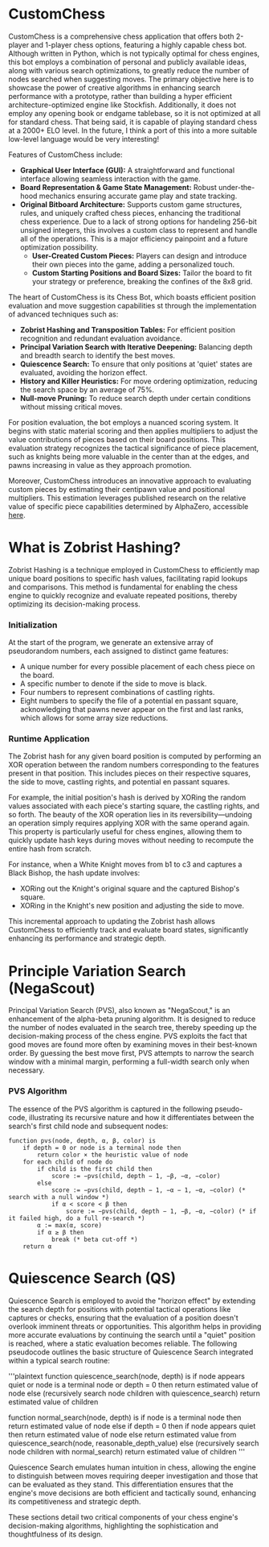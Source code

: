 # CustomChess

CustomChess is a comprehensive chess application that offers both 2-player and 1-player chess options, featuring a highly capable chess bot. Although written in Python, which is not typically optimal for chess engines, this bot employs a combination of personal and publicly available ideas, along with various search optimizations, to greatly reduce the number of nodes searched when suggesting moves. The primary objective here is to showcase the power of creative algorithms in enhancing search performance with a prototype, rather than building a hyper efficient architecture-optimized engine like Stockfish.  Additionally, it does not employ any opening book or endgame tablebase, so it is not optimized at all for standard chess.  That being said, it is capable of playing standard chess at a 2000+ ELO level.  In the future, I think a port of this into a more suitable low-level language would be very interesting!

Features of CustomChess include:

- **Graphical User Interface (GUI):** A straightforward and functional interface allowing seamless interaction with the game.
- **Board Representation & Game State Management:** Robust under-the-hood mechanics ensuring accurate game play and state tracking.
- **Original Bitboard Architecture:** Supports custom game structures, rules, and uniquely crafted chess pieces, enhancing the traditional chess experience. Due to a lack of strong options for handeling 256-bit unsigned integers, this involves a custom class to represent and handle all of the operations.  This is a major efficiency painpoint and a future optimization possibility.
  - **User-Created Custom Pieces:** Players can design and introduce their own pieces into the game, adding a personalized touch.
  - **Custom Starting Positions and Board Sizes:** Tailor the board to fit your strategy or preference, breaking the confines of the 8x8 grid.

The heart of CustomChess is its Chess Bot, which boasts efficient position evaluation and move suggestion capabilities st through the implementation of advanced techniques such as:

- **Zobrist Hashing and Transposition Tables:** For efficient position recognition and redundant evaluation avoidance.
- **Principal Variation Search with Iterative Deepening:** Balancing depth and breadth search to identify the best moves.
- **Quiescence Search:** To ensure that only positions at 'quiet' states are evaluated, avoiding the horizon effect.
- **History and Killer Heuristics:** For move ordering optimization, reducing the search space by an average of 75%.
- **Null-move Pruning:** To reduce search depth under certain conditions without missing critical moves.

For position evaluation, the bot employs a nuanced scoring system. It begins with static material scoring and then applies multipliers to adjust the value contributions of pieces based on their board positions. This evaluation strategy recognizes the tactical significance of piece placement, such as knights being more valuable in the center than at the edges, and pawns increasing in value as they approach promotion.

Moreover, CustomChess introduces an innovative approach to evaluating custom pieces by estimating their centipawn value and positional multipliers. This estimation leverages published research on the relative value of specific piece capabilities determined by AlphaZero, accessible [here](https://arxiv.org/pdf/2009.04374.pdf).

# What is Zobrist Hashing?

Zobrist Hashing is a technique employed in CustomChess to efficiently map unique board positions to specific hash values, facilitating rapid lookups and comparisons. This method is fundamental for enabling the chess engine to quickly recognize and evaluate repeated positions, thereby optimizing its decision-making process.

### Initialization

At the start of the program, we generate an extensive array of pseudorandom numbers, each assigned to distinct game features:

- A unique number for every possible placement of each chess piece on the board.
- A specific number to denote if the side to move is black.
- Four numbers to represent combinations of castling rights.
- Eight numbers to specify the file of a potential en passant square, acknowledging that pawns never appear on the first and last ranks, which allows for some array size reductions.

### Runtime Application

The Zobrist hash for any given board position is computed by performing an XOR operation between the random numbers corresponding to the features present in that position. This includes pieces on their respective squares, the side to move, castling rights, and potential en passant squares.

For example, the initial position's hash is derived by XORing the random values associated with each piece's starting square, the castling rights, and so forth. The beauty of the XOR operation lies in its reversibility—undoing an operation simply requires applying XOR with the same operand again. This property is particularly useful for chess engines, allowing them to quickly update hash keys during moves without needing to recompute the entire hash from scratch.

For instance, when a White Knight moves from b1 to c3 and captures a Black Bishop, the hash update involves:
- XORing out the Knight's original square and the captured Bishop's square.
- XORing in the Knight's new position and adjusting the side to move.

This incremental approach to updating the Zobrist hash allows CustomChess to efficiently track and evaluate board states, significantly enhancing its performance and strategic depth.

# Principle Variation Search (NegaScout)

Principal Variation Search (PVS), also known as "NegaScout," is an enhancement of the alpha-beta pruning algorithm. It is designed to reduce the number of nodes evaluated in the search tree, thereby speeding up the decision-making process of the chess engine. PVS exploits the fact that good moves are found more often by examining moves in their best-known order. By guessing the best move first, PVS attempts to narrow the search window with a minimal margin, performing a full-width search only when necessary.

### PVS Algorithm

The essence of the PVS algorithm is captured in the following pseudo-code, illustrating its recursive nature and how it differentiates between the search's first child node and subsequent nodes:

```
function pvs(node, depth, α, β, color) is
    if depth = 0 or node is a terminal node then
        return color × the heuristic value of node
    for each child of node do
        if child is the first child then
            score := −pvs(child, depth − 1, −β, −α, −color)
        else
            score := −pvs(child, depth − 1, −α − 1, −α, −color) (* search with a null window *)
            if α < score < β then
                score := −pvs(child, depth − 1, −β, −α, −color) (* if it failed high, do a full re-search *)
        α := max(α, score)
        if α ≥ β then
            break (* beta cut-off *)
    return α
```

# Quiescence Search (QS)

Quiescence Search is employed to avoid the "horizon effect" by extending the search depth for positions with potential tactical operations like captures or checks, ensuring that the evaluation of a position doesn't overlook imminent threats or opportunities. This algorithm helps in providing more accurate evaluations by continuing the search until a "quiet" position is reached, where a static evaluation becomes reliable. The following pseudocode outlines the basic structure of Quiescence Search integrated within a typical search routine:

'''plaintext
function quiescence_search(node, depth) is
    if node appears quiet or node is a terminal node or depth = 0 then
        return estimated value of node
    else
        (recursively search node children with quiescence_search)
        return estimated value of children

function normal_search(node, depth) is
    if node is a terminal node then
        return estimated value of node
    else if depth = 0 then
        if node appears quiet then
            return estimated value of node
        else
            return estimated value from quiescence_search(node, reasonable_depth_value)
    else
        (recursively search node children with normal_search)
        return estimated value of children
'''

Quiescence Search emulates human intuition in chess, allowing the engine to distinguish between moves requiring deeper investigation and those that can be evaluated as they stand. This differentiation ensures that the engine's move decisions are both efficient and tactically sound, enhancing its competitiveness and strategic depth.

These sections detail two critical components of your chess engine's decision-making algorithms, highlighting the sophistication and thoughtfulness of its design.


